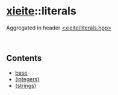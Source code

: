 # [xieite](./xieite.md)\:\:literals
Aggregated in header [<xieite/literals.hpp>](../include/xieite/literals.hpp)

&nbsp;

## Contents
- [base](./literals/base.md)
- [(integers)](./literals/integers.md)
- [(strings)](./literals/strings.md)

